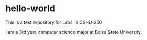 # hello-world
This is a test repository for Lab4 in CSHU-250


I am a 3rd year computer science major at Boise State University.
